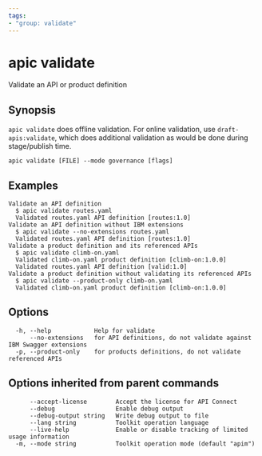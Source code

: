 ```yaml
---
tags:
- "group: validate"
---
```

# apic validate

Validate an API or product definition

## Synopsis

`apic validate` does offline validation. For online validation, use `draft-apis:validate`, which does additional validation as would be done during stage/publish time.

```
apic validate [FILE] --mode governance [flags]
```

## Examples

```
Validate an API definition
  $ apic validate routes.yaml
  Validated routes.yaml API definition [routes:1.0]
Validate an API definition without IBM extensions
  $ apic validate --no-extensions routes.yaml
  Validated routes.yaml API definition [routes:1.0]
Validate a product definition and its referenced APIs
  $ apic validate climb-on.yaml
  Validated climb-on.yaml product definition [climb-on:1.0.0]
  Validated routes.yaml API definition [valid:1.0]
Validate a product definition without validating its referenced APIs
  $ apic validate --product-only climb-on.yaml
  Validated climb-on.yaml product definition [climb-on:1.0.0]

```

## Options

```
  -h, --help            Help for validate
      --no-extensions   for API definitions, do not validate against IBM Swagger extensions
  -p, --product-only    for products definitions, do not validate referenced APIs
```

## Options inherited from parent commands

```
      --accept-license        Accept the license for API Connect
      --debug                 Enable debug output
      --debug-output string   Write debug output to file
      --lang string           Toolkit operation language
      --live-help             Enable or disable tracking of limited usage information
  -m, --mode string           Toolkit operation mode (default "apim")
```

